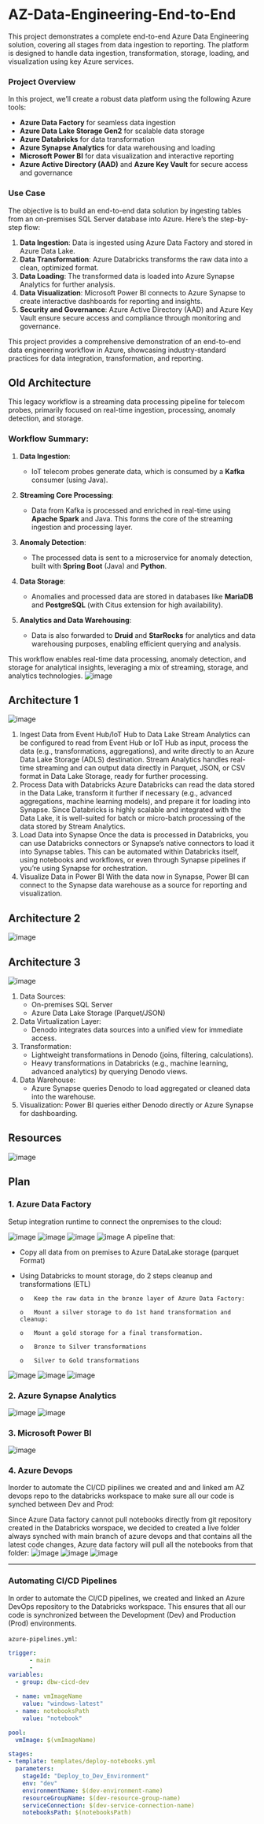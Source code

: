 # AZ-Data-Engineering-End-to-End

This project demonstrates a complete end-to-end Azure Data Engineering solution, covering all stages from data ingestion to reporting. The platform is designed to handle data ingestion, transformation, storage, loading, and visualization using key Azure services.

### Project Overview
In this project, we’ll create a robust data platform using the following Azure tools:

- **Azure Data Factory** for seamless data ingestion
- **Azure Data Lake Storage Gen2** for scalable data storage
- **Azure Databricks** for data transformation
- **Azure Synapse Analytics** for data warehousing and loading
- **Microsoft Power BI** for data visualization and interactive reporting
- **Azure Active Directory (AAD)** and **Azure Key Vault** for secure access and governance

### Use Case
The objective is to build an end-to-end data solution by ingesting tables from an on-premises SQL Server database into Azure. Here’s the step-by-step flow:
1. **Data Ingestion**: Data is ingested using Azure Data Factory and stored in Azure Data Lake.
2. **Data Transformation**: Azure Databricks transforms the raw data into a clean, optimized format.
3. **Data Loading**: The transformed data is loaded into Azure Synapse Analytics for further analysis.
4. **Data Visualization**: Microsoft Power BI connects to Azure Synapse to create interactive dashboards for reporting and insights.
5. **Security and Governance**: Azure Active Directory (AAD) and Azure Key Vault ensure secure access and compliance through monitoring and governance.

This project provides a comprehensive demonstration of an end-to-end data engineering workflow in Azure, showcasing industry-standard practices for data integration, transformation, and reporting.


## Old Architecture
This legacy workflow is a streaming data processing pipeline for telecom probes, primarily focused on real-time ingestion, processing, anomaly detection, and storage.

### Workflow Summary:
1. **Data Ingestion**:
   - IoT telecom probes generate data, which is consumed by a **Kafka** consumer (using Java).

2. **Streaming Core Processing**:
   - Data from Kafka is processed and enriched in real-time using **Apache Spark** and Java. This forms the core of the streaming ingestion and processing layer.

3. **Anomaly Detection**:
   - The processed data is sent to a microservice for anomaly detection, built with **Spring Boot** (Java) and **Python**.

4. **Data Storage**:
   - Anomalies and processed data are stored in databases like **MariaDB** and **PostgreSQL** (with Citus extension for high availability).

5. **Analytics and Data Warehousing**:
   - Data is also forwarded to **Druid** and **StarRocks** for analytics and data warehousing purposes, enabling efficient querying and analysis.

This workflow enables real-time data processing, anomaly detection, and storage for analytical insights, leveraging a mix of streaming, storage, and analytics technologies.
![image](https://github.com/ThamerAissaoui/AZ-Data-Engineering-End-to-End/blob/main/OLD_WORKFLOW.png)

## Architecture 1
![image](https://github.com/ThamerAissaoui/AZ-Data-Engineering-End-to-End/blob/main/WORKFLOW_2.png)

1. Ingest Data from Event Hub/IoT Hub to Data Lake
Stream Analytics can be configured to read from Event Hub or IoT Hub as input, process the data (e.g., transformations, aggregations), and write directly to an Azure Data Lake Storage (ADLS) destination.
Stream Analytics handles real-time streaming and can output data directly in Parquet, JSON, or CSV format in Data Lake Storage, ready for further processing.
2. Process Data with Databricks
Azure Databricks can read the data stored in the Data Lake, transform it further if necessary (e.g., advanced aggregations, machine learning models), and prepare it for loading into Synapse.
Since Databricks is highly scalable and integrated with the Data Lake, it is well-suited for batch or micro-batch processing of the data stored by Stream Analytics.
3. Load Data into Synapse
Once the data is processed in Databricks, you can use Databricks connectors or Synapse’s native connectors to load it into Synapse tables.
This can be automated within Databricks itself, using notebooks and workflows, or even through Synapse pipelines if you’re using Synapse for orchestration.
4. Visualize Data in Power BI
With the data now in Synapse, Power BI can connect to the Synapse data warehouse as a source for reporting and visualization.

## Architecture 2
![image](https://github.com/ThamerAissaoui/AZ-Data-Engineering-End-to-End/blob/main/WORKFLOW.png)


## Architecture 3
![image](https://github.com/ThamerAissaoui/AZ-Data-Engineering-End-to-End/blob/main/WORKFLOW_DENODO.png)

1. Data Sources:
    - On-premises SQL Server
    - Azure Data Lake Storage (Parquet/JSON)
2. Data Virtualization Layer:
    - Denodo integrates data sources into a unified view for immediate access.
3. Transformation:
    - Lightweight transformations in Denodo (joins, filtering, calculations).
    - Heavy transformations in Databricks (e.g., machine learning, advanced analytics) by querying Denodo views.
4. Data Warehouse:
    - Azure Synapse queries Denodo to load aggregated or cleaned data into the warehouse.
5. Visualization:
Power BI queries either Denodo directly or Azure Synapse for dashboarding.

## Resources
![image](https://github.com/ThamerAissaoui/AZ-Data-Engineering-End-to-End/assets/36975418/4b6b2221-8859-44a1-8cd5-8ff1244a3a8b)

## Plan

### 1.	Azure Data Factory 
Setup integration runtime to connect the onpremises to the cloud:


![image](https://github.com/ThamerAissaoui/AZ-Data-Engineering-End-to-End/assets/36975418/fc810f0a-051d-4c86-915f-65fc7ec8281e)
![image](https://github.com/ThamerAissaoui/AZ-Data-Engineering-End-to-End/assets/36975418/9815ece8-8a5b-40d9-9297-f033a598b09f)
![image](https://github.com/ThamerAissaoui/AZ-Data-Engineering-End-to-End/assets/36975418/1124bc5d-73a6-4182-bdec-46f98655fb50)
![image](https://github.com/ThamerAissaoui/AZ-Data-Engineering-End-to-End/assets/36975418/a944f5ed-bd27-4238-a1cc-527f4ba03e28)
A pipeline that:
-	Copy all data from on premises to Azure DataLake storage (parquet Format)
-	Using Databricks to mount storage, do 2 steps cleanup and transformations (ETL)
  
        o	Keep the raw data in the bronze layer of Azure Data Factory:
   	
        o	Mount a silver storage to do 1st hand transformation and cleanup:
   	
        o	Mount a gold storage for a final transformation.
   	
        o	Bronze to Silver transformations
   	
        o	Silver to Gold transformations

  
![image](https://github.com/ThamerAissaoui/AZ-Data-Engineering-End-to-End/assets/36975418/e742cf19-4da8-4b35-8425-a7904ad5a68c)
![image](https://github.com/ThamerAissaoui/AZ-Data-Engineering-End-to-End/assets/36975418/a0963907-3be2-418d-8ec9-863f19520ffa)
![image](https://github.com/ThamerAissaoui/AZ-Data-Engineering-End-to-End/assets/36975418/7515e95f-a36f-4935-a1b7-39965146423b)

### 2.	Azure Synapse Analytics
![image](https://github.com/ThamerAissaoui/AZ-Data-Engineering-End-to-End/assets/36975418/2c594bd3-fde0-45d5-92bc-5d6c7ad8ea70)
![image](https://github.com/ThamerAissaoui/AZ-Data-Engineering-End-to-End/assets/36975418/aa4cd891-51a8-4859-a98e-1cb1de87b208)

### 3.  Microsoft Power BI
![image](https://github.com/ThamerAissaoui/AZ-Data-Engineering-End-to-End/assets/36975418/bc4d296e-e83d-4600-942d-e2a8d0c95a85)


### 4. Azure Devops
Inorder to automate the CI/CD pipilines we created and and linked am AZ devops repo to the databricks workspace to make sure all our code is synched between Dev and Prod:

Since Azure Data factory cannot pull notebooks directly from git repository created in the Databricks worspace, we decided to created a live folder always synched with main branch of azure devops and that contains all the latest code changes, Azure data factory will pull all the notebooks from that folder:
![image](https://github.com/user-attachments/assets/59d41eb2-1c0f-42a5-a8aa-82cf942193ca)
![image](https://github.com/user-attachments/assets/3b85c545-3867-4571-b41d-30508141e765)
![image](https://github.com/user-attachments/assets/f826d6aa-8818-4389-b7ca-24362fe9f216)


---

### Automating CI/CD Pipelines

In order to automate the CI/CD pipelines, we created and linked an Azure DevOps repository to the Databricks workspace. This ensures that all our code is synchronized between the Development (Dev) and Production (Prod) environments.
   
   `azure-pipelines.yml`:

   ```yaml
   trigger:
         - main
         -
   variables:
     - group: dbw-cicd-dev
   
     - name: vmImageName
       value: "windows-latest"
     - name: notebooksPath
       value: "notebook"
   
   pool:
     vmImage: $(vmImageName)
   
   stages:
   - template: templates/deploy-notebooks.yml
     parameters:
       stageId: "Deploy_to_Dev_Environment"
       env: "dev"
       environmentName: $(dev-environment-name)
       resourceGroupName: $(dev-resource-group-name)
       serviceConnection: $(dev-service-connection-name)
       notebooksPath: $(notebooksPath)
   ```



















 
